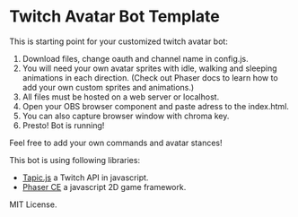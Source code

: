 # Twitch Avatar Bot Template

This is starting point for your customized twitch avatar bot:

1. Download files, change oauth and channel name in config.js.
2. You will need your own avatar sprites with idle, walking and sleeping animations in each direction.
   (Check out Phaser docs to learn how to add your own custom sprites and animations.)
3. All files must be hosted on a web server or localhost.
4. Open your OBS browser component and paste adress to the index.html.
5. You can also capture browser window with chroma key.
5. Presto! Bot is running!

Feel free to add your own commands and avatar stances!

This bot is using following libraries: 
- [Tapic.js](https://github.com/Skhmt/tapic) a Twitch API in javascript.
- [Phaser CE](https://github.com/photonstorm/phaser-ce) a javascript 2D game framework.

MIT License.

